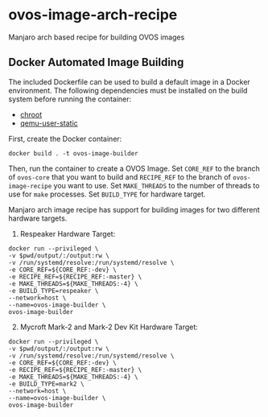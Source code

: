 # ovos-image-arch-recipe
Manjaro arch based recipe for building OVOS images

## Docker Automated Image Building
The included Dockerfile can be used to build a default image in a Docker environment.
The following dependencies must be installed on the build system before running the
container:

* [chroot](https://wiki.debian.org/chroot)
* [qemu-user-static](https://wiki.debian.org/QemuUserEmulation)

First, create the Docker container:
```shell
docker build . -t ovos-image-builder
```

Then, run the container to create a OVOS Image. Set `CORE_REF` to the branch of
`ovos-core` that you want to build and `RECIPE_REF` to the branch of `ovos-image-recipe`
you want to use. Set `MAKE_THREADS` to the number of threads to use for `make` processes.
Set `BUILD_TYPE` for hardware target.

Manjaro arch image recipe has support for building images for two different hardware targets.

1. Respeaker Hardware Target:

``` shell
docker run --privileged \
-v $pwd/output/:/output:rw \
-v /run/systemd/resolve:/run/systemd/resolve \
-e CORE_REF=${CORE_REF:-dev} \
-e RECIPE_REF=${RECIPE_REF:-master} \
-e MAKE_THREADS=${MAKE_THREADS:-4} \
-e BUILD_TYPE=respeaker \
--network=host \
--name=ovos-image-builder \
ovos-image-builder
```

2. Mycroft Mark-2 and Mark-2 Dev Kit Hardware Target:

``` shell
docker run --privileged \
-v $pwd/output/:/output:rw \
-v /run/systemd/resolve:/run/systemd/resolve \
-e CORE_REF=${CORE_REF:-dev} \
-e RECIPE_REF=${RECIPE_REF:-master} \
-e MAKE_THREADS=${MAKE_THREADS:-4} \
-e BUILD_TYPE=mark2 \
--network=host \
--name=ovos-image-builder \
ovos-image-builder
```
